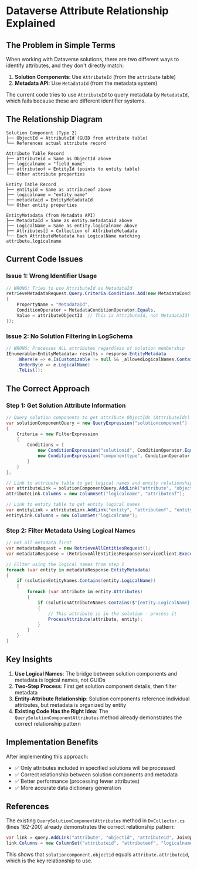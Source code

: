 # Dataverse Attribute Relationship Explained

## The Problem in Simple Terms

When working with Dataverse solutions, there are two different ways to identify attributes, and they don't directly match:

1. **Solution Components**: Use `AttributeId` (from the `attribute` table)
2. **Metadata API**: Use `MetadataId` (from the metadata system)

The current code tries to use `AttributeId` to query metadata by `MetadataId`, which fails because these are different identifier systems.

## The Relationship Diagram

```
Solution Component (Type 2)
├── ObjectId = AttributeId (GUID from attribute table)
└── References actual attribute record

Attribute Table Record
├── attributeid = Same as ObjectId above
├── logicalname = "field_name" 
├── attributeof = EntityId (points to entity table)
└── Other attribute properties

Entity Table Record  
├── entityid = Same as attributeof above
├── logicalname = "entity_name"
├── metadataid = EntityMetadataId
└── Other entity properties

EntityMetadata (from Metadata API)
├── MetadataId = Same as entity.metadataid above
├── LogicalName = Same as entity.logicalname above
├── Attributes[] = Collection of AttributeMetadata
└── Each AttributeMetadata has LogicalName matching attribute.logicalname
```

## Current Code Issues

### Issue 1: Wrong Identifier Usage
```csharp
// WRONG: Tries to use AttributeId as MetadataId
retrieveMetadataRequest.Query.Criteria.Conditions.Add(new MetadataConditionExpression
{
    PropertyName = "MetadataId",
    ConditionOperator = MetadataConditionOperator.Equals,
    Value = attributeObjectId  // This is AttributeId, not MetadataId!
});
```

### Issue 2: No Solution Filtering in LogSchema
```csharp
// WRONG: Processes ALL attributes regardless of solution membership
IEnumerable<EntityMetadata> results = response.EntityMetadata
    .Where(e => e.IsCustomizable != null && _allowedLogicalNames.Contains(e.LogicalName))
    .OrderBy(e => e.LogicalName)
    .ToList();
```

## The Correct Approach

### Step 1: Get Solution Attribute Information
```csharp
// Query solution components to get attribute ObjectIds (AttributeIds)
var solutionComponentQuery = new QueryExpression("solutioncomponent")
{
    Criteria = new FilterExpression
    {
        Conditions = {
            new ConditionExpression("solutionid", ConditionOperator.Equal, solutionId),
            new ConditionExpression("componenttype", ConditionOperator.Equal, 2) // Attribute type
        }
    }
};

// Link to attribute table to get logical names and entity relationships
var attributeLink = solutionComponentQuery.AddLink("attribute", "objectid", "attributeid");
attributeLink.Columns = new ColumnSet("logicalname", "attributeof");

// Link to entity table to get entity logical names  
var entityLink = attributeLink.AddLink("entity", "attributeof", "entityid");
entityLink.Columns = new ColumnSet("logicalname");
```

### Step 2: Filter Metadata Using Logical Names
```csharp
// Get all metadata first
var metadataRequest = new RetrieveAllEntitiesRequest();
var metadataResponse = (RetrieveAllEntitiesResponse)serviceClient.Execute(metadataRequest);

// Filter using the logical names from step 1
foreach (var entity in metadataResponse.EntityMetadata)
{
    if (solutionEntityNames.Contains(entity.LogicalName))
    {
        foreach (var attribute in entity.Attributes)
        {
            if (solutionAttributeNames.Contains($"{entity.LogicalName}.{attribute.LogicalName}"))
            {
                // This attribute is in the solution - process it
                ProcessAttribute(attribute, entity);
            }
        }
    }
}
```

## Key Insights

1. **Use Logical Names**: The bridge between solution components and metadata is logical names, not GUIDs
2. **Two-Step Process**: First get solution component details, then filter metadata
3. **Entity-Attribute Relationship**: Solution components reference individual attributes, but metadata is organized by entity
4. **Existing Code Has the Right Idea**: The `QuerySolutionComponentAttributes` method already demonstrates the correct relationship pattern

## Implementation Benefits

After implementing this approach:
- ✅ Only attributes included in specified solutions will be processed
- ✅ Correct relationship between solution components and metadata
- ✅ Better performance (processing fewer attributes)
- ✅ More accurate data dictionary generation

## References

The existing `QuerySolutionComponentAttributes` method in `DvCollector.cs` (lines 162-200) already demonstrates the correct relationship pattern:

```csharp
var link = query.AddLink("attribute", "objectid", "attributeid", JoinOperator.Inner);
link.Columns = new ColumnSet("attributeid", "attributeof", "logicalname", "tablecolumnname");
```

This shows that `solutioncomponent.objectid` equals `attribute.attributeid`, which is the key relationship to use.